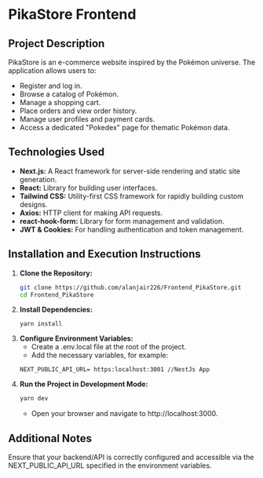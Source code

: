 # PikaStore Frontend

## Project Description

PikaStore is an e-commerce website inspired by the Pokémon universe. The application allows users to:

- Register and log in.
- Browse a catalog of Pokémon.
- Manage a shopping cart.
- Place orders and view order history.
- Manage user profiles and payment cards.
- Access a dedicated "Pokedex" page for thematic Pokémon data.

## Technologies Used

- **Next.js:** A React framework for server-side rendering and static site generation.
- **React:** Library for building user interfaces.
- **Tailwind CSS:** Utility-first CSS framework for rapidly building custom designs.
- **Axios:** HTTP client for making API requests.
- **react-hook-form:** Library for form management and validation.
- **JWT & Cookies:** For handling authentication and token management.

## Installation and Execution Instructions

1. **Clone the Repository:**
    ```bash
    git clone https://github.com/alanjair226/Frontend_PikaStore.git
    cd Frontend_PikaStore
    ```
2. **Install Dependencies:**
    ```
    yarn install
    ```
3. **Configure Environment Variables:**
    - Create a .env.local file at the root of the project.
    - Add the necessary variables, for example:
    ```.env.local
    NEXT_PUBLIC_API_URL= https:localhost:3001 //NestJs App
    ```
4. **Run the Project in Development Mode:**
    ```bash
    yarn dev
    ```
    - Open your browser and navigate to http://localhost:3000.

## Additional Notes
Ensure that your backend/API is correctly configured and accessible via the NEXT_PUBLIC_API_URL specified in the environment variables.
